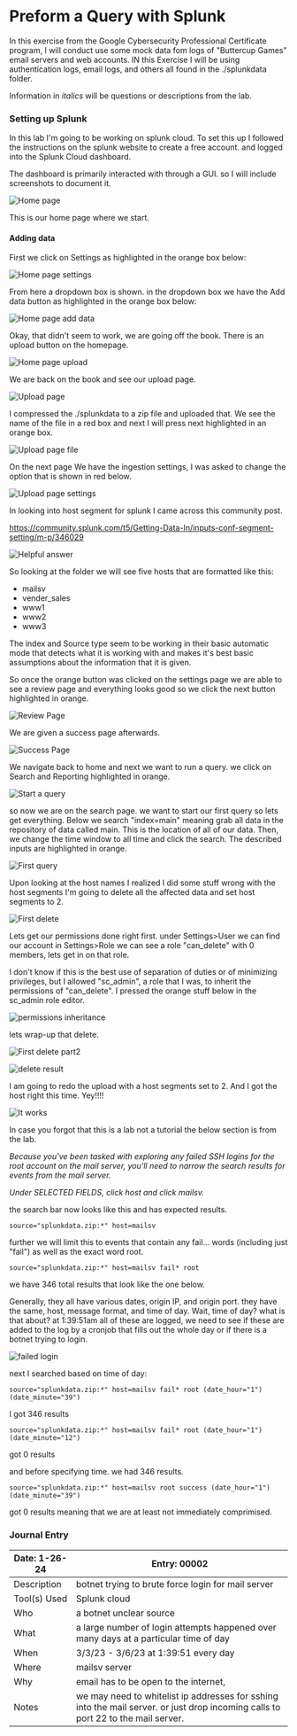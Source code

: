 # Preform a Query with Splunk

In this exercise from the Google Cybersecurity Professional Certificate program, I will conduct use some mock data fom logs of "Buttercup Games" email servers and web accounts. IN this Exercise I will be using authentication logs, email logs, and others all found in the ./splunkdata folder.

Information in *italics* will be questions or descriptions from the lab.

### Setting up Splunk

In this lab I'm going to be working on splunk cloud.
To set this up I followed the instructions on the splunk website to create a free account. and logged into the Splunk Cloud dashboard.

The dashboard is primarily interacted with through a GUI. so I will include screenshots to document it.

![*Home page*](./ScreenShots/BaseHomepage.png "Home page")

This is our home page where we start.

#### Adding data

First we click on Settings as highlighted in the orange box below:

![*Home page settings*](./ScreenShots/SettingsHomepage.png "Home page settings")

From here a dropdown box is shown. in the dropdown box we have the Add data button as highlighted in the orange box below:

![*Home page add data*](./ScreenShots/AddDataHomepage.png "Home page add data")

Okay, that didn't seem to work, we are going off the book. There is an upload button on the homepage.

![*Home page upload*](./ScreenShots/UploadHomepage.png "Home page upload")

We are back on the book and see our upload page.

![*Upload page*](./ScreenShots/BaseUploadpage.png "Upload page")

I compressed the ./splunkdata to a zip file and uploaded that. We see the name of the file in a red box and next I will press next highlighted in an orange box.

![*Upload page file*](./ScreenShots/FileUploadpage.png "Upload pagefile ")

On the next page We have the ingestion settings, I was asked to change the option that is shown in red below.

![*Upload page settings*](./ScreenShots/Settingspage.png "Upload page settings ")

In looking into host segment for splunk I came across this community post.

https://community.splunk.com/t5/Getting-Data-In/inputs-conf-segment-setting/m-p/346029

![*Helpful answer*](./ScreenShots/HostSegment.png "Helpful answer")

So looking at the folder we will see five hosts that are formatted like this:
- mailsv
- vender_sales
- www1
- www2
- www3

The index and Source type seem to be working in their basic automatic mode that detects what it is working with and makes it's best basic assumptions about the information that it is given.

So once the orange button was clicked on the settings page we are able to see a review page and everything looks good so we click the next button highlighted in orange.

![*Review Page*](./ScreenShots/Reviewpage.png "Review Page")

We are given a success page afterwards.

![*Success Page*](./ScreenShots/Successpage.png "Success Page")

We navigate back to home and next we want to run a query. we click on Search and Reporting highlighted in orange.

![*Start a query*](./ScreenShots/SearchHomepage.png "Start a query")

so now we are on the search page. we want to start our first query so lets get everything. Below we search "index=main" meaning grab all data in the repository of data called main. This is the location of all of our data. Then, we change the time window to all time and click the search. The described inputs are highlighted in orange.

![*First query*](./ScreenShots/1Searchpage.png "First query")

Upon looking at the host names I realized I did some stuff wrong with the host segments I'm going to delete all the affected data and set host segments to 2.

![*First delete*](./ScreenShots/DeleteSearchpage.png "First delete")

Lets get our permissions done right first. under Settings>User we can find our account in Settings>Role we can see a role "can_delete" with 0 members, lets get in on that role.

I don't know if this is the best use of separation of duties or of minimizing privileges, but I allowed "sc_admin", a role that I was, to inherit the permissions of "can_delete". I pressed the orange stuff below in the sc_admin role editor.

![*permissions inheritance*](./ScreenShots/UserPerms.png "permissions inheritance")

lets wrap-up that delete.

![*First delete part2*](./ScreenShots/2DeleteSearchpage.png "First delete part2")

![*delete result*](./ScreenShots/3DeleteSearchpage.png "delete result")

I am going to redo the upload with a host segments set to 2.
And I got the host right this time. Yey!!!!

![*It works*](./ScreenShots/2Searchpage.png "It works")


In case you forgot that this is a lab not a tutorial the below section is from the lab.

*Because you've been tasked with exploring any failed SSH logins for the root account on the mail server, you'll need to narrow the search results for events from the mail server.*

*Under SELECTED FIELDS, click host and click mailsv.*

the search bar now looks like this and has expected results.

    source="splunkdata.zip:*" host=mailsv

further we will limit this to events that contain any fail... words (including just "fail") as well as the exact word root. 

    source="splunkdata.zip:*" host=mailsv fail* root

we have 346 total results that look like the one below.

Generally, they all have various dates, origin IP, and origin port. they have the same, host, message format, and time of day. Wait, time of day? what is that about? at 1:39:51am all of these are logged, we need to see if these are added to the log by a cronjob that fills out the whole day or if there is a botnet trying to login.

![*failed login*](./ScreenShots/3Searchpage.png "failed login")

next I searched based on time of day:

    source="splunkdata.zip:*" host=mailsv fail* root (date_hour="1") (date_minute="39")

I got 346 results

    source="splunkdata.zip:*" host=mailsv fail* root (date_hour="1") (date_minute="12")

got 0 results

and before specifying time. we had 346 results.

    source="splunkdata.zip:*" host=mailsv root success (date_hour="1") (date_minute="39")

got 0 results meaning that we are at least not immediately comprimised.


### Journal Entry


|Date: 1-26-24 | Entry: 00002|
|--|--|
|Description | botnet trying to brute force login for mail server|
|Tool(s) Used| Splunk cloud |
|Who | a botnet unclear source |
|What | a large number of login attempts happened over many days at a particular time of day |
|When| 3/3/23 - 3/6/23 at 1:39:51 every day |
|Where| mailsv server|
|Why| email has to be open to the internet, |
|Notes|  we may need to whitelist ip addresses for sshing into the mail server. or just drop incoming calls to port 22 to the mail server. |
